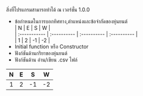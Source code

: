 สิ่งที่โปรแกรมสามารถทำได้ ณ เวอร์ชั่น 1.0.0
* ข้อกำหนดในการบอกทิศทาง,ตำแหน่งและข้อจำกัดของหุ่นยนต์  
 | N | E | S | W |  
 | :----------- | :---------- | :---------- | :---------- |  
 | 1            |           2 |          -1 |          -2 |  
* Initial function หรือ Constructor
* ฟังก์ชันด้านกริยาของหุ่นยนต์
* ฟังก์ชันด้าน อ่าน/เขียน .csv ไฟล์

| N | E | S | W |   
| :--------------: | :----------------: | :---------------: | :---------------: |
| 1           |2          | -1         | -2               |

